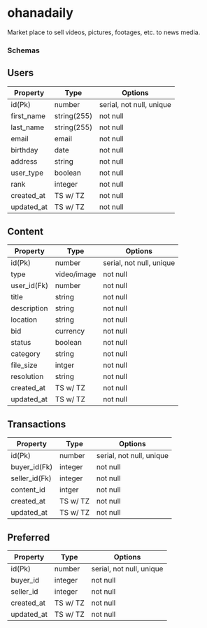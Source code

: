 # ohanadaily
Market place to sell videos, pictures, footages, etc. to news media.

### 


### Schemas

## Users
|Property|Type|Options|
|---|---|---|
|id(Pk)|number|serial, not null, unique|
|first_name|string(255)|not null|
|last_name|string(255)|not null|
|email|email|not null|
|birthday|date|not null|
|address|string|not null|
|user_type|boolean|not null|
|rank|integer|not null
|created_at|TS w/ TZ|not null|
|updated_at|TS w/ TZ|not null|

## Content
|Property|Type|Options|
|---|---|---|
|id(Pk)|number|serial, not null, unique|
|type|video/image|not null|
|user_id(Fk)|number|not null|
|title|string|not null|
|description|string|not null|
|location|string|not null|
|bid|currency|not null|
|status|boolean|not null|
|category|string|not null|
|file_size|intger|not null|
|resolution|string|not null|
|created_at|TS w/ TZ|not null|
|updated_at|TS w/ TZ|not null|

## Transactions 
|Property|Type|Options|
|---|---|---|
|id(Pk)|number|serial, not null, unique|
|buyer_id(Fk)|integer|not null|
|seller_id(Fk)|integer|not null|
|content_id|intger|not null|
|created_at|TS w/ TZ|not null|
|updated_at|TS w/ TZ|not null|

## Preferred 
|Property|Type|Options|
|---|---|---|
|id(Pk)|number|serial, not null, unique|
|buyer_id|integer|not null|
|seller_id|integer|not null|
|created_at|TS w/ TZ|not null|
|updated_at|TS w/ TZ|not null|